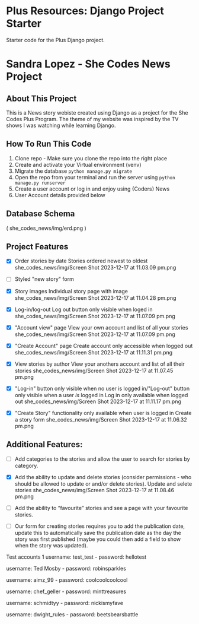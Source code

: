 # Plus Resources: Django Project Starter

Starter code for the Plus Django project.

# Sandra Lopez - She Codes News Project

## About This Project
This is a News story webiste created using Django as a project for the She Codes Plus Program. 
The theme of my website was inspired by the TV shows I was watching while learning Django.

## How To Run This Code

1. Clone repo - Make sure you clone the repo into the right place
2. Create and activate your Virtual environment (venv)
3. Migrate the database `python manage.py migrate`
4. Open the repo from your terminal and run the server using `python manage.py runserver`
5. Create a user account or log in and enjoy using {Coders} News
6. User Account details provided below

## Database Schema
( she_codes_news/img/erd.png )

## Project Features
- [x] Order stories by date
Stories ordered newest to oldest she_codes_news/img/Screen Shot 2023-12-17 at 11.03.09 pm.png 

- [ ] Styled "new story" form


- [x] Story images
Individual story page with image she_codes_news/img/Screen Shot 2023-12-17 at 11.04.28 pm.png

- [x] Log-in/log-out
Log out button only visible when loged in she_codes_news/img/Screen Shot 2023-12-17 at 11.07.09 pm.png

- [x] "Account view" page
View your own account and list of all your stories she_codes_news/img/Screen Shot 2023-12-17 at 11.07.09 pm.png

- [x] "Create Account" page
Create account only accessible when logged out she_codes_news/img/Screen Shot 2023-12-17 at 11.11.31 pm.png

- [x] View stories by author
View your anothers account and list of all their stories she_codes_news/img/Screen Shot 2023-12-17 at 11.07.45 pm.png

- [x] "Log-in" button only visible when no user is logged in/"Log-out" button only visible when a user *is* logged in
Log in only available when logged out she_codes_news/img/Screen Shot 2023-12-17 at 11.11.17 pm.png

- [x] "Create Story" functionality only available when user is logged in 
Create a story form she_codes_news/img/Screen Shot 2023-12-17 at 11.06.32 pm.png

## Additional Features:
- [ ] Add categories to the stories and allow the user to search for stories by
        category.

- [x] Add the ability to update and delete stories (consider permissions - who should be allowed to update or and/or delete stories).
Update and selete stories she_codes_news/img/Screen Shot 2023-12-17 at 11.08.46 pm.png

- [ ] Add the ability to “favourite” stories and see a page with your favourite
        stories.

- [ ] Our form for creating stories requires you to add the publication date,
        update this to automatically save the publication date as the day the
        story was first published (maybe you could then add a field to show
        when the story was updated).
         

Test accounts 1
username: test_test - password: hellotest

username: Ted Mosby - password: robinsparkles

username: aimz_99 - password: coolcoolcoolcool

username: chef_geller - password: minttreasures

username: schmidtyy - password: nickismyfave

username: dwight_rules - password: beetsbearsbattle